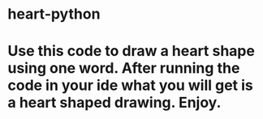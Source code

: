 # heart-python
# Use this code to draw a heart shape using one word. After running the code in your ide what you will get is a heart shaped drawing. Enjoy.
